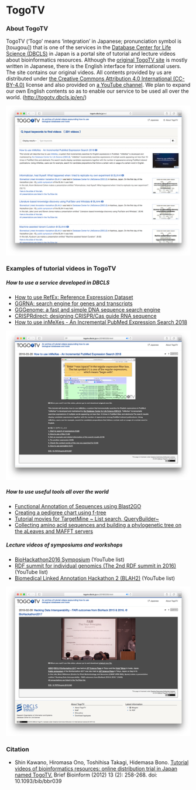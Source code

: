 # TogoTV
### About TogoTV

TogoTV (‘Togo’ means ‘integration’ in Japanese; pronunciation symbol is [toɯgoɯ]) that is one of the services in the [Database Center for Life Science (DBCLS)](http://dbcls.rois.ac.jp/en/) in Japan is a portal site of tutorial and lecture videos about bioinformatics resources. Although the [original TogoTV site](http://togotv.dbcls.jp/ja/) is mostly written in Japanese, there is the English interface for international users. The site contains our original videos. All contents provided by us are distributed under [the Creative Commons  Attribution 4.0 International (CC-BY-4.0)](https://creativecommons.org/licenses/by/4.0/deed) license and also provided on [a YouTube channel](https://www.youtube.com/user/togotv). We plan to expand our own English contents so as to enable our service to be used all over the world. (http://togotv.dbcls.jp/en/)

![Fig-1](https://raw.githubusercontent.com/dbcls/website/master/services/images/DBCLSservices_TogoTV_en_fig-1_180523.png)  



### Examples of tutorial videos in TogoTV

##### How to use a service developed in DBCLS

* [How to use RefEx: Reference Expression Dataset](http://togotv.dbcls.jp/en/20160425.html)
* [GGRNA: search engine for genes and transcripts](http://togotv.dbcls.jp/en/20120215.html)
* [GGGenome: a fast and simple DNA sequence search engine](http://togotv.dbcls.jp/en/20150514.html)
* [CRISPRdirect: designing CRISPR/Cas guide RNA sequence](http://togotv.dbcls.jp/en/20140413.html)
* [How to use inMeXes - An Incremental PubMed Expression Search 2018](http://togotv.dbcls.jp/en/20180328.html)

![Fig-2](https://raw.githubusercontent.com/dbcls/website/master/services/images/DBCLSservices_TogoTV_en_fig-2_180523.png)

##### How to use useful tools all over the world

* [Functional Annotation of Sequences using Blast2GO](http://togotv.dbcls.jp/en/20160204.html)
* [Creating a pedigree chart using f-tree](http://togotv.dbcls.jp/en/20160217.html)
* [Tutorial movies for TargetMine ~ List search, QueryBuilder~](http://togotv.dbcls.jp/en/20150313.html)
* [Collecting amino acid sequences and building a phylogenetic tree on the aLeaves and MAFFT servers](http://togotv.dbcls.jp/en/20140305.html)

##### Lecture videos of symposiums and workshops

* [BioHackathon2016 Symposium](https://www.youtube.com/playlist?list=PL0uaKHgcG00b3sE3A8EfpmnWTYlKAEmN5) (YouTube list)
* [RDF summit for individual genomics (The 2nd RDF summit in 2016)](https://www.youtube.com/playlist?list=PL0uaKHgcG00Z9_s2OR1NI8bdrEejQq43a) (YouTube list)
* [Biomedical Linked Annotation Hackathon 2 (BLAH2)](https://www.youtube.com/playlist?list=PL0uaKHgcG00Yggy8Hy7RrjpkvSCRpe4cM) (YouTube list)

![Fig-3](https://raw.githubusercontent.com/dbcls/website/master/services/images/DBCLSservices_TogoTV_en_fig-3_180523.png)

### Citation

* Shin Kawano, Hiromasa Ono, Toshihisa Takagi, Hidemasa Bono. [Tutorial videos of bioinformatics resources: online distribution trial in Japan named TogoTV.](http://bib.oxfordjournals.org/content/13/2/258.full "Tutorial videos of bioinformatics resources: online distribution trial in Japan named TogoTV") Brief Bioinform (2012) 13 (2): 258-268. doi: 10.1093/bib/bbr039

